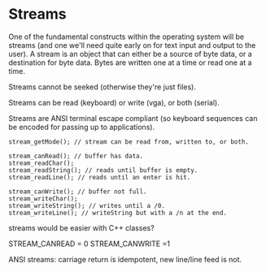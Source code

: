 # Streams

One of the fundamental constructs within the operating system will be streams (and one we'll need quite early on for text input and output to the user). A stream is an object that can either be a source of byte data, or a destination for byte data. Bytes are written one at a time or read one at a time.

Streams cannot be seeked (otherwise they're just files).

Streams can be read (keyboard) or write (vga), or both (serial).

Streams are ANSI terminal escape compliant (so keyboard sequences can be encoded for passing up to applications).

    stream_getMode(); // stream can be read from, written to, or both.

    stream_canRead(); // buffer has data.
    stream_readChar();
    stream_readString(); // reads until buffer is empty.
    stream_readLine(); // reads until an enter is hit.

    stream_canWrite(); // buffer not full.
    stream_writeChar();
    stream_writeString(); // writes until a /0.
    stream_writeLine(); // writeString but with a /n at the end.

streams would be easier with C++ classes?

STREAM_CANREAD = 0
STREAM_CANWRITE =1

ANSI streams: carriage return is idempotent, new line/line feed is not.
